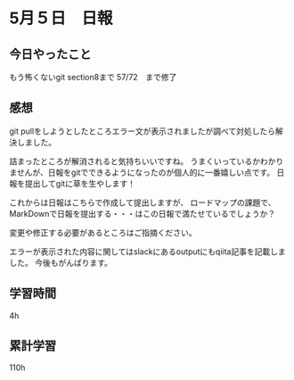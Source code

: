 # 5月５日　日報

## 今日やったこと

もう怖くないgit 
section8まで
57/72　まで修了

## 感想

git pullをしようとしたところエラー文が表示されましたが調べて対処したら解決しました。

詰まったところが解消されると気持ちいいですね。
うまくいっているかわかりませんが、日報をgitでできるようになったのが個人的に一番嬉しい点です。
日報を提出してgitに草を生やします！

これからは日報はこちらで作成して提出しますが、
ロードマップの課題で、MarkDownで日報を提出する・・・はこの日報で満たせているでしょうか？

変更や修正する必要があるところはご指摘ください。

エラーが表示された内容に関してはslackにあるoutputにもqiita記事を記載しました。
今後もがんばります。

## 学習時間
4h

## 累計学習

110h
